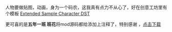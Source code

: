 人物要做贴图，动画，身为一个码农，这我真有点力不从心了，好在创意工坊里有个模板 [Extended Sample Character DST](https://steamcommunity.com/sharedfiles/filedetails/?id=361202313)

更可喜的是**五年一班 班花**将mod源码都给添加上注释了，特别感谢 ，[点击下载](https://tomoya92.github.io/dstmod-tutorial/attachment/联机人物模板.rar)